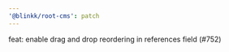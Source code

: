 ```yaml
---
'@blinkk/root-cms': patch
---
```


feat: enable drag and drop reordering in references field (#752)
